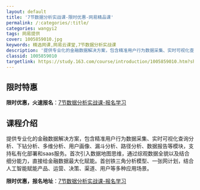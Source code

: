 ```yaml
---
layout: default
title: '7节数据分析实战课-限时优惠-网易精品课'
permalink: /:categories/:title/
categories: wangyi2
tags: 网易提供
cover: 1005859010.jpg
keywords: 精选网课,网易云课堂,7节数据分析实战课
description: '提供专业化的金融数据解决方案，包含精准用户行为数据采集、实时可视化查询分析、下钻分析、多维分析、用户画像、漏斗分析、路径'
classid: 1005859010
targetlink: https://study.163.com/course/introduction/1005859010.htm?share=1&shareId=1025206652&utm_campaign=share&utm_medium=iphoneShare&utm_source=&utm_u=1025206652
---
```


## 限时特惠

**限时优惠，火速报名**：[7节数据分析实战课-报名学习](https://study.163.com/course/introduction/1005859010.htm?share=1&shareId=1025206652&utm_campaign=share&utm_medium=iphoneShare&utm_source=&utm_u=1025206652)

## 课程介绍

提供专业化的金融数据解决方案，包含精准用户行为数据采集、实时可视化查询分析、下钻分析、多维分析、用户画像、漏斗分析、路径分析、数据报告等模块，支持私有化部署和saas服务。首次引入数据地图思维，通过综观数据全貌以及结合细分能力，直接给金融数据最大化赋能。首创铁三角分析模型、一张网计划，结合人工智能赋能产品、运营、决策、渠道、用户等多种应用场景。

**限时优惠，报名地址**：[7节数据分析实战课-报名学习](https://study.163.com/course/introduction/1005859010.htm?share=1&shareId=1025206652&utm_campaign=share&utm_medium=iphoneShare&utm_source=&utm_u=1025206652)

